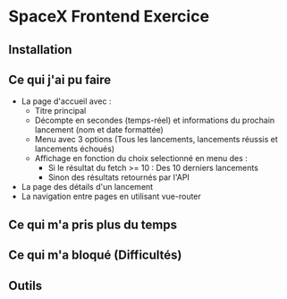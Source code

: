# SpaceX Frontend Exercice

## Installation

## Ce qui j'ai pu faire 
- La page d'accueil avec :
  - Titre principal
  - Décompte en secondes (temps-réel) et informations du prochain lancement (nom et date formattée)
  - Menu avec 3 options (Tous les lancements, lancements réussis et lancements échoués)
  - Affichage en fonction du choix selectionné en menu des :
    - Si le résultat du fetch >= 10 : Des 10 derniers lancements
    - Sinon des résultats retournés par l'API
- La page des détails d'un lancement
- La navigation entre pages en utilisant vue-router

## Ce qui m'a pris plus du temps 

## Ce qui m'a bloqué (Difficultés)

## Outils 

